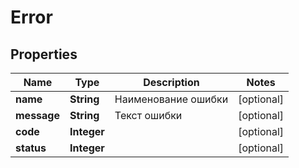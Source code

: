 # Error

## Properties
Name | Type | Description | Notes
------------ | ------------- | ------------- | -------------
**name** | **String** | Наименование ошибки |  [optional]
**message** | **String** | Текст ошибки |  [optional]
**code** | **Integer** |  |  [optional]
**status** | **Integer** |  |  [optional]
